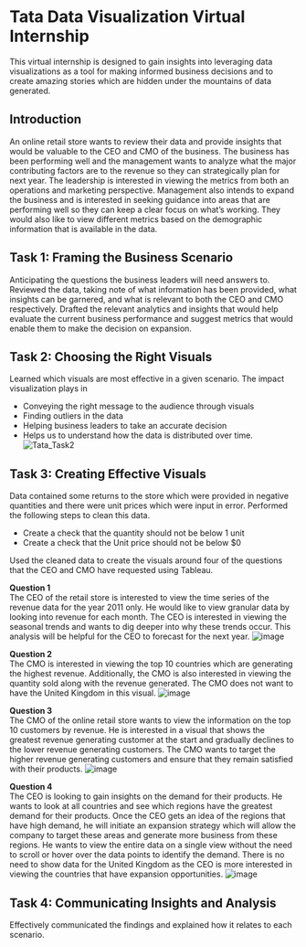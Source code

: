 # Tata Data Visualization Virtual Internship
This virtual internship is designed to gain insights into leveraging data visualizations as a tool for making informed business decisions and to create amazing stories which are hidden under the mountains of data generated. 

## Introduction
An online retail store wants to review their data and provide insights that would be valuable to the CEO and CMO of the business. The business has been performing well and the management wants to analyze what the major contributing factors are to the revenue so they can strategically plan for next year.
The leadership is interested in viewing the metrics from both an operations and marketing perspective. Management also intends to expand the business and is interested in seeking guidance into areas that are performing well so they can keep a clear focus on what’s working. They would also like to view different metrics based on the demographic information that is available in the data.

## Task 1: Framing the Business Scenario
Anticipating the questions the business leaders will need answers to.
Reviewed the data, taking note of what information has been provided, what insights can be garnered, and what is relevant to both the CEO and CMO respectively.
Drafted the relevant analytics and insights that would help evaluate the current business performance and suggest metrics that would enable them to make the decision on expansion.

## Task 2: Choosing the Right Visuals
Learned which visuals are most effective in a given scenario.
The impact visualization plays in 
- Conveying the right message to the audience through visuals
-	Finding outliers in the data
-	Helping business leaders to take an accurate decision
-	Helps us to understand how the data is distributed over time. 
![Tata_Task2](https://github.com/vkquests/Tata_Data_Visualization_Virtual_Internship/assets/126692346/dd328a09-4dc2-44af-9155-f6637e21b87a)

## Task 3: Creating Effective Visuals
Data contained some returns to the store which were provided in negative quantities and there were unit prices which were input in error.
Performed the following steps to clean this data.
+	Create a check that the quantity should not be below 1 unit
+	Create a check that the Unit price should not be below $0

Used the cleaned data to create the visuals around four of the questions that the CEO and CMO have requested using Tableau.

**Question 1**  
  The CEO of the retail store is interested to view the time series of the revenue data for the year 2011 only. He would like to view granular data by looking into revenue for each month. The CEO is interested in viewing the seasonal trends and wants to dig deeper into why these trends occur. This analysis will be helpful for the CEO to forecast for the next year.
![image](https://github.com/vkquests/Tata_Data_Visualization_Virtual_Internship/assets/126692346/8eab6631-7c9a-4bce-8840-f1424887850c)

**Question 2**  
  The CMO is interested in viewing the top 10 countries which are generating the highest revenue. Additionally, the CMO is also interested in viewing the quantity sold along with the revenue generated. The CMO does not want to have the United Kingdom in this visual.
![image](https://github.com/vkquests/Tata_Data_Visualization_Virtual_Internship/assets/126692346/316a5237-dbab-4a2b-9431-8646de732598)

**Question 3**  
  The CMO of the online retail store wants to view the information on the top 10 customers by revenue. He is interested in a visual that shows the greatest revenue generating customer at the start and gradually declines to the lower revenue generating customers. The CMO wants to target the higher revenue generating customers and ensure that they remain satisfied with their products.
![image](https://github.com/vkquests/Tata_Data_Visualization_Virtual_Internship/assets/126692346/b011707e-a040-428d-9b2e-fd4395fed9c0)

**Question 4**  
  The CEO is looking to gain insights on the demand for their products. He wants to look at all countries and see which regions have the greatest demand for their products. Once the CEO gets an idea of the regions that have high demand, he will initiate an expansion strategy which will allow the company to target these areas and generate more business from these regions. He wants to view the entire data on a single view without the need to scroll or hover over the data points to identify the demand. There is no need to show data for the United Kingdom as the CEO is more interested in viewing the countries that have expansion opportunities.
![image](https://github.com/vkquests/Tata_Data_Visualization_Virtual_Internship/assets/126692346/828c4aa0-8e5a-4673-aa12-4153dff5db84)

## Task 4: Communicating Insights and Analysis
Effectively communicated the findings and explained how it relates to each scenario.


